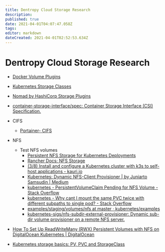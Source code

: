 ```yaml
---
title: Dentropy Cloud Storage Research
description: 
published: true
date: 2021-04-01T04:07:47.058Z
tags: 
editor: markdown
dateCreated: 2021-04-01T02:52:53.634Z
---
```


# Dentropy Cloud Storage Research

* [Docker Volume Plugins](https://docs.docker.com/engine/extend/legacy_plugins/)
* [Kubernetes Storage Classes](https://kubernetes.io/docs/concepts/storage/storage-classes/)
* [Nomad by HashiCorp Storage Plugins](https://www.nomadproject.io/docs/internals/plugins/csi)
* [container-storage-interface/spec: Container Storage Interface (CSI) Specification.](https://github.com/container-storage-interface/spec)

* CIFS
  * [Portainer- CIFS](https://documentation.portainer.io/v2.0/volumes/create/#creating-a-cifs-volume)
* NFS
  * Test NFS volumes
    * [Persistent NFS Storage for Kubernetes Deployments](https://sysadmins.co.za/persistent-nfs-storage-for-kubernetes-deployments/)
    * [Rancher Docs: NFS Storage](https://rancher.com/docs/rancher/v2.x/en/cluster-admin/volumes-and-storage/examples/nfs/)
    * [(3/8) Install and configure a Kubernetes cluster with k3s to self-host applications - kauri.io](https://kauri.io/#collections/Build%20your%20very%20own%20self-hosting%20platform%20with%20Raspberry%20Pi%20and%20Kubernetes/(38)-install-and-configure-a-kubernetes-cluster-w/)
    * [Kubernetes: Dynamic NFS-Client Provisioner | by Juniarto Samsudin | Medium](https://juniarto-samsudin.medium.com/kubernetes-dynamic-nfs-client-provisioner-ad88de960bc3)
    * [kubernetes - PersistentVolumeClaim Pending for NFS Volume - Stack Overflow](https://stackoverflow.com/questions/51794018/persistentvolumeclaim-pending-for-nfs-volume)
    * [kubernetes - Why cant I mount the same PVC twice with different subpaths to single pod? - Stack Overflow](https://stackoverflow.com/questions/65931457/why-cant-i-mount-the-same-pvc-twice-with-different-subpaths-to-single-pod)
    * [examples/staging/volumes/nfs at master · kubernetes/examples](https://github.com/kubernetes/examples/tree/master/staging/volumes/nfs)
    * [kubernetes-sigs/nfs-subdir-external-provisioner: Dynamic sub-dir volume provisioner on a remote NFS server.](https://github.com/kubernetes-sigs/nfs-subdir-external-provisioner)
* [How To Set Up ReadWriteMany (RWX) Persistent Volumes with NFS on DigitalOcean Kubernetes | DigitalOcean](https://www.digitalocean.com/community/tutorials/how-to-set-up-readwritemany-rwx-persistent-volumes-with-nfs-on-digitalocean-kubernetes)
* [Kubernetes storage basics: PV, PVC and StorageClass](https://blog.mayadata.io/kubernetes-storage-basics-pv-pvc-and-storageclass)